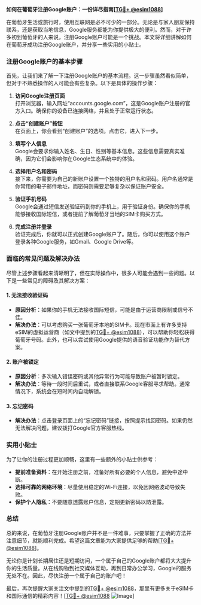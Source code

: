 **如何在葡萄牙注册Google账户：一份详尽指南[[TG💪+ @esim1088](https://t.me/s/esim1088)]**

在葡萄牙生活或旅行时，使用互联网是必不可少的一部分。无论是与家人朋友保持联系，还是获取当地信息，Google服务都能为你提供极大的便利。然而，对于许多初到葡萄牙的人来说，注册Google账户可能是一个挑战。本文将详细讲解如何在葡萄牙成功注册Google账户，并分享一些实用的小贴士。

### 注册Google账户的基本步骤

首先，让我们来了解一下注册Google账户的基本流程。这一步骤虽然看似简单，但对于不熟悉操作的人可能会有些复杂。以下是具体的操作步骤：

1. **访问Google注册页面**  
   打开浏览器，输入网址“accounts.google.com”，这是Google账户注册的官方入口。确保你的设备已连接网络，并且处于正常运行状态。

2. **点击“创建账户”按钮**  
   在页面上，你会看到“创建账户”的选项。点击它，进入下一步。

3. **填写个人信息**  
   Google会要求你输入姓名、生日、性别等基本信息。这些信息需要真实准确，因为它们会影响你在Google生态系统中的体验。

4. **选择用户名和密码**  
   接下来，你需要为自己的新账户设置一个独特的用户名和密码。用户名通常是你常用的电子邮件地址，而密码则需要足够复杂以保证账户安全。

5. **验证手机号码**  
   Google会通过短信发送验证码到你的手机上，用于验证身份。确保你的手机能够接收国际短信，或者提前了解葡萄牙当地的SIM卡购买方式。

6. **完成注册并登录**  
   验证完成后，你就可以正式创建Google账户了。随后，你可以使用这个账户登录各种Google服务，如Gmail、Google Drive等。

### 面临的常见问题及解决办法

尽管上述步骤看起来清晰明了，但在实际操作中，很多人可能会遇到一些问题。以下是一些常见的障碍及其解决方案：

#### 1. **无法接收验证码**
   - **原因分析**：如果你的手机无法接收国际短信，可能是由于运营商限制或信号不佳。
   - **解决办法**：可以考虑购买一张葡萄牙本地的SIM卡。现在市面上有许多支持eSIM的虚拟运营商（如文中提到的[TG💪+ @esim1088](https://t.me/s/esim1088)），可以帮助你轻松获得葡萄牙号码。此外，也可以尝试使用Google提供的语音验证功能作为替代方案。

#### 2. **账户被锁定**
   - **原因分析**：多次输入错误密码或其他异常行为可能导致账户被暂时锁定。
   - **解决办法**：等待一段时间后重试，或者直接联系Google客服寻求帮助。通常情况下，系统会在短时间内自动解锁。

#### 3. **忘记密码**
   - **解决办法**：点击登录页面上的“忘记密码”链接，按照提示找回密码。如果仍然无法解决问题，建议拨打Google官方客服热线。

### 实用小贴士

为了让你的注册过程更加顺畅，这里有一些额外的小贴士供参考：

- **提前准备资料**：在开始注册之前，准备好所有必要的个人信息，避免中途中断。
- **选择可靠的网络环境**：尽量使用稳定的Wi-Fi连接，以免因网络波动导致失败。
- **保护个人隐私**：不要随意透露账户信息，定期更新密码以防泄露。

### 总结

总的来说，在葡萄牙注册Google账户并不是一件难事，只要掌握了正确的方法并注意细节，就能顺利完成。希望这篇文章能为大家提供足够的帮助[[TG💪+ @esim1088](https://t.me/s/esim1088)]。

无论你是计划长期居住还是短期访问，一个属于自己的Google账户都将大大提升你的生活质量。从在线购物到社交媒体互动，再到日常办公学习，Google的服务无处不在。因此，尽快注册一个属于自己的账户吧！

最后，再次提醒大家关注文中提到的[TG💪+ @esim1088](https://t.me/s/esim1088)，那里有更多关于eSIM卡和国际通信的精彩内容！[[TG💪+ @esim1088](https://t.me/s/esim1088) ![Image](https://i.postimg.cc/4NQfJmqS/Snipaste-2025-05-13-00-14-12.png)]